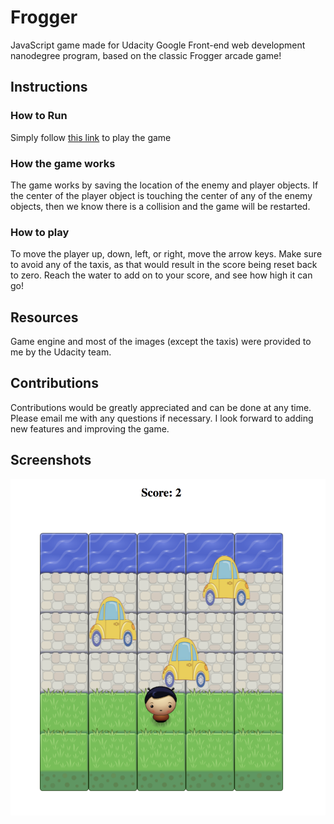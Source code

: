 # Frogger #
JavaScript game made for Udacity Google Front-end web development nanodegree program, based on the classic Frogger arcade game!

## Instructions ##
### How to Run ### 
Simply follow [this link](https://miriarte33.github.io/Frogger/) to play the game
### How the game works ###
The game works by saving the location of the enemy and player objects. If the center of the player object is touching the center of any of the enemy objects, then we know there is a collision and the game will be restarted. 
### How to play ###
To move the player up, down, left, or right, move the arrow keys. Make sure to avoid any of the taxis, as that would result in the score being reset back to zero. Reach the water to add on to your score, and see how high it can go!

## Resources ##
Game engine and most of the images (except the taxis) were provided to me by the Udacity team. 

## Contributions ##
Contributions would be greatly appreciated and can be done at any time. Please email me with any questions if necessary. I look forward to adding new features and improving the game. 

## Screenshots ##
![Playing](/screenshots/play.png?raw=true "Frogger game image")

